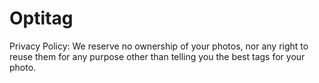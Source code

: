 # Optitag




Privacy Policy:
  We reserve no ownership of your photos, nor any right to reuse them for any purpose other than telling you the best tags for your photo.
